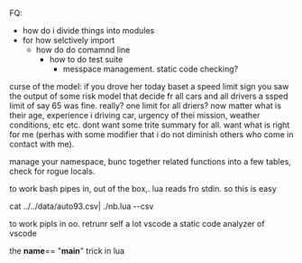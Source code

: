 FQ:
- how do i divide things into modules
- for how selctively import
    - how do do comamnd line
        - how to do test suite
            - messpace management. static code checking?
                

curse of the model:
if you drove her today baset a  speed limit sign you saw the output
of some risk model that decide fr all cars and all drivers a ssped
limit of say 65 was fine. really? one limit for all driers? now
matter what is their age, experience i driving car, urgency of thei
mission, weather conditions, etc etc.
dont want some trite summary for all. want what is right for me (perhas with some modifier that i do not diminish others who come in contact with me).


manage your namespace, bunc together related functions into a few tables,
check for rogue locals.

to work bash pipes in, out of the box,. lua reads fro stdin.
so this is easy

cat ../../data/auto93.csv| ./nb.lua --csv

 to work pipls in oo. retrunr self a lot
vscode a static code analyzer of vscode

the __name__== "__main__" trick in lua
